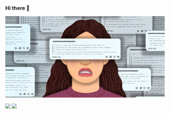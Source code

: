 ### Hi there 👋
[![Header](https://github.com/CondaPereira/CondaPereira/blob/main/stock_r.jpg "Header")](https://some-url.dev/)
<!--
**CondaPereira/CondaPereira** is a ✨ _special_ ✨ repository because its `README.md` (this file) appears on your GitHub profile.

Here are some ideas to get you started:

- 🔭 I’m currently working on ...
- 🌱 I’m currently learning ...
- 👯 I’m looking to collaborate on ...
- 🤔 I’m looking for help with ...
- 💬 Ask me about ...
- 📫 How to reach me: ...
- 😄 Pronouns: ...
- ⚡ Fun fact: ...
-->
<img align="center" src="https://github-readme-stats.vercel.app/api?username=CondaPereira&theme=graywhite&show_icons=true" />
<img align="center" src="https://github-readme-stats.vercel.app/api/top-langs/?username=CondaPereira&langs_count=5" />
